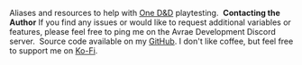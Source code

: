 Aliases and resources to help with [One D&D](https://www.dndbeyond.com/sources/one-dnd) playtesting.
​
__Contacting the Author__
If you find any issues or would like to request additional variables or features, please feel free to ping me on the Avrae Development Discord server.
​
Source code available on my [GitHub](https://github.com/Lathaon/Avrae-Aliases).
I don't like coffee, but feel free to support me on [Ko-Fi](https://ko-fi.com/lathaon).